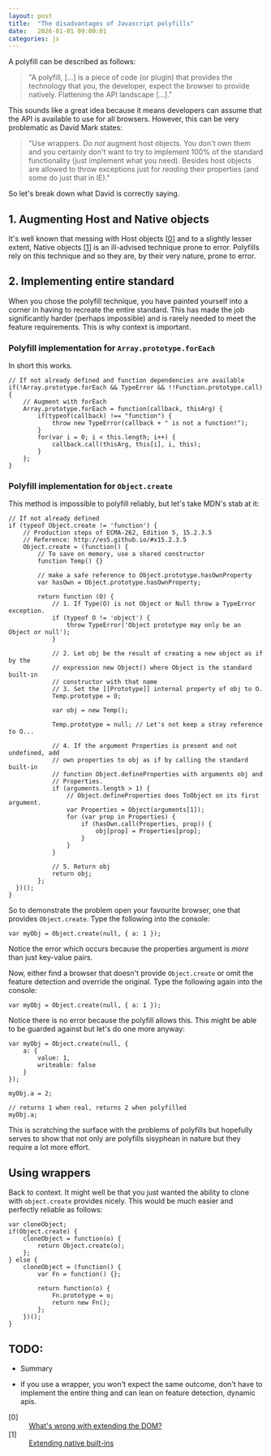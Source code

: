 ```yaml
---
layout: post
title:  "The disadvantages of Javascript polyfills"
date:   2026-01-01 09:00:01
categories: js
---
```


A polyfill can be described as follows:

> "A polyfill, [...] is a piece of code (or plugin) that provides the technology that you, the developer, expect the browser to provide natively. Flattening the API landscape [...]."

This sounds like a great idea because it means developers can assume that the API is available to use for all browsers. However, this can be very problematic as David Mark states:

> "Use wrappers. Do *not* augment host objects. You don't own them and you certainly don't want to try to implement 100% of the standard
functionality (just implement what you need). Besides host objects are allowed to throw exceptions just for *reading* their properties (and some do just that in IE)."

So let's break down what David is correctly saying.

## 1. Augmenting Host and Native objects

It's well known that messing with Host objects [[0](#ref0)] and to a slightly lesser extent, Native objects [[1](#ref1)] is an ill-advised technique prone to error. Polyfills rely on this technique and so they are, by their very nature, prone to error.

## 2. Implementing entire standard

When you chose the polyfill technique, you have painted yourself into a corner in having to recreate the entire standard. This has made the job significantly harder (perhaps impossible) and is rarely needed to meet the feature requirements. This is why context is important.

### Polyfill implementation for `Array.prototype.forEach`

In short this works.

	// If not already defined and function dependencies are available
	if(!Array.prototype.forEach && TypeError && !!Function.prototype.call) {
		// Augment with forEach
		Array.prototype.forEach = function(callback, thisArg) {
			if(typeof(callback) !== "function") {
				throw new TypeError(callback + " is not a function!");
			}
			for(var i = 0; i < this.length; i++) {
				callback.call(thisArg, this[i], i, this);
			}
		};
	}

### Polyfill implementation for `Object.create`

This method is impossible to polyfill reliably, but let's take MDN's stab at it:

	// If not already defined
	if (typeof Object.create != 'function') {
		// Production steps of ECMA-262, Edition 5, 15.2.3.5
		// Reference: http://es5.github.io/#x15.2.3.5
		Object.create = (function() {
		    // To save on memory, use a shared constructor
		    function Temp() {}

		    // make a safe reference to Object.prototype.hasOwnProperty
		    var hasOwn = Object.prototype.hasOwnProperty;

			return function (O) {
				// 1. If Type(O) is not Object or Null throw a TypeError exception.
				if (typeof O != 'object') {
					throw TypeError('Object prototype may only be an Object or null');
				}

				// 2. Let obj be the result of creating a new object as if by the
				// expression new Object() where Object is the standard built-in
				// constructor with that name
				// 3. Set the [[Prototype]] internal property of obj to O.
				Temp.prototype = O;

	      		var obj = new Temp();

	      		Temp.prototype = null; // Let's not keep a stray reference to O...

				// 4. If the argument Properties is present and not undefined, add
				// own properties to obj as if by calling the standard built-in
				// function Object.defineProperties with arguments obj and
				// Properties.
				if (arguments.length > 1) {
					// Object.defineProperties does ToObject on its first argument.
					var Properties = Object(arguments[1]);
					for (var prop in Properties) {
				  		if (hasOwn.call(Properties, prop)) {
				    		obj[prop] = Properties[prop];
				  		}
					}
				}

				// 5. Return obj
				return obj;
			};
	  })();
	}

So to demonstrate the problem open your favourite browser, one that provides `Object.create`. Type the following into the console:

	var myObj = Object.create(null, { a: 1 });

Notice the error which occurs because the properties argument is *more* than just key-value pairs.

Now, either find a browser that doesn't provide `Object.create` or omit the feature detection and override the original. Type  the following again into the console:

	var myObj = Object.create(null, { a: 1 });

Notice there is no error because the polyfill allows this. This might be able to be guarded against but let's do one more anyway:

	var myObj = Object.create(null, {
		a: {
			value: 1,
			writeable: false
		}
	});

	myObj.a = 2;

	// returns 1 when real, returns 2 when polyfilled
	myObj.a;

This is scratching the surface with the problems of polyfills but hopefully serves to show that not only are polyfills sisyphean in nature but they require a lot more effort.

## Using wrappers

Back to context. It might well be that you just wanted the ability to clone with `object.create` provides nicely. This would be much easier and perfectly reliable as follows:

	var cloneObject;
	if(Object.create) {
		cloneObject = function(o) {
			return Object.create(o);
		};
	} else {
		cloneObject = (function() {
			var Fn = function() {};

			return function(o) {
				Fn.prototype = o;
				return new Fn();
			};
		})();
	}

## TODO:

* Summary

* if you use a wrapper, you won't expect the same outcome, don't have to implement the entire thing and can lean on feature detection, dynamic apis.



<dl>
	<dt class="citation" id="ref0">[0]</dt>
	<dd><a href="http://perfectionkills.com/whats-wrong-with-extending-the-dom/">What's wrong with extending the DOM?</a></dd>
	<dt class="citation" id="ref1">[1]</dt>
	<dd><a href="http://perfectionkills.com/extending-native-builtins/">Extending native built-ins</a></dd>
</dl>